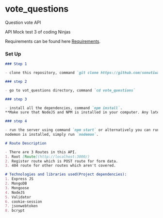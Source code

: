 # vote_questions
Question vote API

API Mock test 3 of coding Ninjas

Requirements can be found here [Requirements](./assets/requirements.txt).

### Set Up

```markdown
### Step 1

- clone this repository, command `git clone https://github.com/sonutiwari/vote_questions`.

### step 2

- go to vot_questions directory, command `cd vote_questions`

### step 3

- install all the dependencies, command `npm install`.
**Make sure that NodeJS and NPM is installed in your computer. Any latest version of node > 6 will work**

### step 4

- run the server using command `npm start` or alternatively you can run `node index.js` or if
nodemon is installed, simply run `nodemon`.
```

```markdown
# Route Description

- There are 3 Routes in this API.
1. Root [Route](http://localhost:3000/)
2. Register route which is POST route for form data.
3. 404 route for other routes which aren't covered.

```

```markdown
# Technologies and libraries used(Project dependencies):
1. Express JS
2. MongoDB
3. Mongoose
4. NodeJS
5. Validator
6. cookie-session
7. jsonwebtoken
8. bcrypt
```
